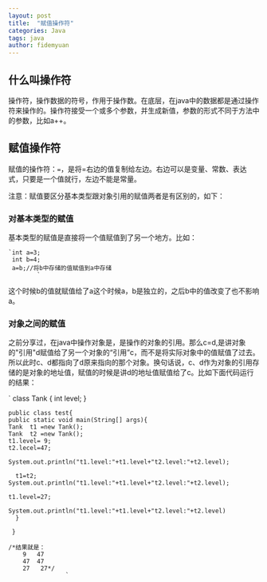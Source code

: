 ```yaml
---
layout: post
title:  "赋值操作符"
categories: Java
tags: java 
author: fidemyuan
---
```


##  什么叫操作符

操作符，操作数据的符号，作用于操作数。在底层，在java中的数据都是通过操作符来操作的。操作符接受一个或多个参数，并生成新值，参数的形式不同于方法中的参数，比如a++。

##  赋值操作符

赋值的操作符：`=`，是将=右边的值复制给左边。右边可以是变量、常数、表达式，只要是一个值就行，左边不能是常量。

注意：赋值要区分基本类型跟对象引用的赋值两者是有区别的，如下：

###  对基本类型的赋值

基本类型的赋值是直接将一个值赋值到了另一个地方。比如：
	
 	`int a=3;
     int b=4;
	 a=b;//将b中存储的值赋值到a中存储
			`
这个时候b的值就赋值给了a这个时候a，b是独立的，之后b中的值改变了也不影响a。

### 对象之间的赋值

之前分享过，在java中操作对象是，是操作的对象的引用。那么c=d,是讲对象的"引用"d赋值给了另一个对象的“引用”c，而不是将实际对象中的值赋值了过去。所以此时c、d都指向了d原来指向的那个对象。换句话说，c、d作为对象的引用存储的是对象的地址值，赋值的时候是讲d的地址值赋值给了c。比如下面代码运行的结果：

`
	class Tank {
  		int level;
	  }

	public class test{
	public static void main(String[] args){
	Tank  t1 =new Tank();
	Tank  t2 =new Tank();
    t1.level= 9;
	t2.lecel=47;
	
	System.out.println("t1.level:"+t1.level+"t2.level:"+t2.level);

      t1=t2;
	System.out.println("t1.level:"+t1.level+"t2.level:"+t2.level);

    t1.level=27;

	System.out.println("t1.level:"+t1.level+"t2.level:"+t2.level)
      }
    
     }

    /*结果就是：
        9   47
        47  47
        27   27*/  
					`


